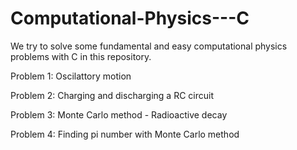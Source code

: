 # Computational-Physics---C
We try to solve some fundamental and easy computational physics problems with C in this repository.



Problem 1: Oscilattory motion

Problem 2: Charging and discharging a RC circuit

Problem 3: Monte Carlo method - Radioactive decay

Problem 4: Finding pi number with Monte Carlo method



